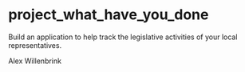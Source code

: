 # project_what_have_you_done
Build an application to help track the legislative activities of your local representatives.

Alex Willenbrink
